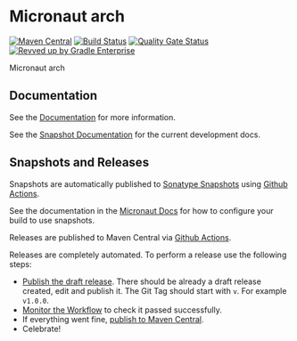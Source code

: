 <!-- Checklist: https://github.com/micronaut-projects/micronaut-core/wiki/New-Module-Checklist -->

# Micronaut arch

[![Maven Central](https://img.shields.io/maven-central/v/io.micronaut.arch/micronaut-project-template.svg?label=Maven%20Central)](https://search.maven.org/search?q=g:%22io.micronaut.project-template%22%20AND%20a:%22micronaut-project-template%22)
[![Build Status](https://github.com/micronaut-projects/micronaut-arch/workflows/Java%20CI/badge.svg)](https://github.com/micronaut-projects/micronaut-project-template/actions)
[![Quality Gate Status](https://sonarcloud.io/api/project_badges/measure?project=micronaut-projects_micronaut-template&metric=alert_status)](https://sonarcloud.io/summary/new_code?id=micronaut-projects_micronaut-template)
[![Revved up by Gradle Enterprise](https://img.shields.io/badge/Revved%20up%20by-Gradle%20Enterprise-06A0CE?logo=Gradle&labelColor=02303A)](https://ge.micronaut.io/scans)

Micronaut arch

## Documentation

See the [Documentation](https://micronaut-projects.github.io/micronaut-arch/latest/guide/) for more information.

See the [Snapshot Documentation](https://micronaut-projects.github.io/micronaut-arch/snapshot/guide/) for the current development docs.

<!-- ## Examples

Examples can be found in the [examples](https://github.com/micronaut-projects/micronaut-arch/tree/master/examples) directory. -->

## Snapshots and Releases

Snapshots are automatically published to [Sonatype Snapshots](https://s01.oss.sonatype.org/content/repositories/snapshots/io/micronaut/) using [Github Actions](https://github.com/micronaut-projects/micronaut-arch/actions).

See the documentation in the [Micronaut Docs](https://docs.micronaut.io/latest/guide/index.html#usingsnapshots) for how to configure your build to use snapshots.

Releases are published to Maven Central via [Github Actions](https://github.com/micronaut-projects/micronaut-arch/actions).

Releases are completely automated. To perform a release use the following steps:

* [Publish the draft release](https://github.com/micronaut-projects/micronaut-arch/releases). There should be already a draft release created, edit and publish it. The Git Tag should start with `v`. For example `v1.0.0`.
* [Monitor the Workflow](https://github.com/micronaut-projects/micronaut-arch/actions?query=workflow%3ARelease) to check it passed successfully.
* If everything went fine, [publish to Maven Central](https://github.com/micronaut-projects/micronaut-arch/actions?query=workflow%3A"Maven+Central+Sync").
* Celebrate!
